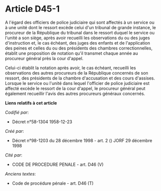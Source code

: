 # Article D45-1

A l'égard des officiers de police judiciaire qui sont affectés à un service ou à une unité dont le ressort excède celui d'un
tribunal de grande instance, le procureur de la République du tribunal dans le ressort duquel le service ou l'unité a son
siège, après avoir recueilli les observations du ou des juges d'instruction et, le cas échéant, des juges des enfants et de
l'application des peines et celles du ou des présidents des chambres correctionnelles, établit une proposition de notation
qu'il transmet chaque année au procureur général près la cour d'appel.

Celui-ci établit la notation après avoir, le cas échéant, recueilli les observations des autres procureurs de la République
concernés de son ressort, des présidents de la chambre d'accusation et des cours d'assises. Lorsque le service ou l'unité
dans lequel l'officier de police judiciaire est affecté excède le ressort de la cour d'appel, le procureur général peut
également recueillir l'avis des autres procureurs généraux concernés.

**Liens relatifs à cet article**

_Codifié par_:

  - Décret n°58-1304 1958-12-23

_Créé par_:

  - Décret n°98-1203 du 28 décembre 1998 - art. 2 () JORF 29 décembre 1998

_Cité par_:

  - CODE DE PROCEDURE PENALE - art. D46 (V)

_Anciens textes_:

  - Code de procédure pénale - art. D46 (T)
